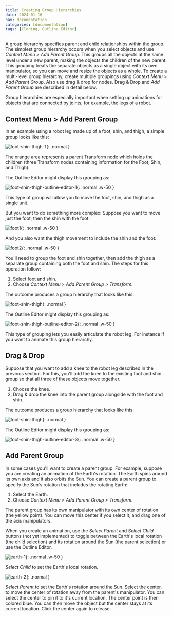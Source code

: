 ```yaml
---
title: Creating Group Hierarchies
date: 2024-01-16
nav: documentation
categories: [documentation]
tags: [Cloning, Outline Editor]
---
```

A group hierarchy specifies parent and child relationships within the group. The simplest group hierarchy occurs when you select objects and use *Context Menu > Add Parent Group*. This groups all the objects at the same level under a new parent, making the objects the children of the new parent. This grouping treats the separate objects as a single object with its own manipulator, so you can move and resize the objects as a whole. To create a multi-level group hierarchy, create multiple groupings using *Context Menu > Add Parent Group*. Also use drag & drop for nodes. Drag & Drop and *Add Parent Group* are described in detail below.

Group hierarchies are especially important when setting up animations for objects that are connected by joints; for example, the legs of a robot.

## Context Menu > Add Parent Group

In an example using a robot leg made up of a foot, shin, and thigh, a simple group looks like this:

![foot-shin-thigh-1](/assets/img/documentation/foot-shin-thigh-1.png){: .normal }

The orange area represents a parent Transform node which holds the children (three Transform nodes containing information for the Foot, Shin, and Thigh).

The Outline Editor might display this grouping as:

![foot-shin-thigh-outline-editor-1](/assets/img/documentation/foot-shin-thigh-outline-editor-1.png){: .normal .w-50 }

This type of group will allow you to move the foot, shin, and thigh as a single unit.

But you want to do something more complex: Suppose you want to move just the foot, then the shin with the foot:

![foot1](/assets/img/documentation/foot1.png){: .normal .w-50 }

And you also want the thigh movement to include the shin and the foot:

![foot2](/assets/img/documentation/foot2.png){: .normal .w-50 }

You'll need to group the foot and shin together, then add the thigh as a separate group containing both the foot and shin. The steps for this operation follow:

1. Select foot and shin.
2. Choose *Context Menu > Add Parent Group > Transform.*

The outcome produces a group hierarchy that looks like this:

![foot-shin-thigh](/assets/img/documentation/foot-shin-thigh-2.png){: .normal }

The Outline Editor might display this grouping as:

![foot-shin-thigh-outline-editor-2](/assets/img/documentation/foot-shin-thigh-outline-editor-2.png){: .normal .w-50 }

This type of grouping lets you easily articulate the robot leg. For instance if you want to animate this group hierarchy.

## Drag & Drop

Suppose that you want to add a knee to the robot leg described in the previous section. For this, you'll add the knee to the existing foot and shin group so that all three of these objects move together.

1. Choose the knee.
2. Drag & drop the knee into the parent group alongside with the foot and shin.

The outcome produces a group hierarchy that looks like this:

![foot-shin-thigh](/assets/img/documentation/foot-shin-thigh-3.png){: .normal }

The Outline Editor might display this grouping as:

![foot-shin-thigh-outline-editor-3](/assets/img/documentation/foot-shin-thigh-outline-editor-3.png){: .normal .w-50 }

## Add Parent Group

In some cases you'll want to create a parent group. For example, suppose you are creating an animation of the Earth's rotation. The Earth spins around its own axis and it also orbits the Sun. You can create a parent group to specify the Sun's rotation that includes the rotating Earth:

1. Select the Earth.
2. Choose *Context Menu > Add Parent Group > Transform.*

The parent group has its own manipulator with its own center of rotation (the yellow point). You can move this center if you select it, and drag one of the axis manipulators.

When you create an animation, use the *Select Parent* and *Select Child* buttons (not yet implemented) to toggle between the Earth's local rotation (the child selection) and its rotation around the Sun (the parent selection) or use the Outline Editor.

![earth-1](/assets/img/documentation/earth-1.png){: .normal .w-50 }

*Select Child* to set the Earth's local rotation.

![earth-2](/assets/img/documentation/earth-2.png){: .normal }

*Select Parent* to set the Earth's rotation around the Sun. Select the center, to move the center of rotation away from the parent's manipulator. You can select the center to pin it to it's current location. The center point is then colored blue. You can then move the object but the center stays at its current location. Click the center again to release.

